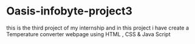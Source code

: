 # Oasis-infobyte-project3
this is the third project of my internship and in this project i have create a Temperature converter webpage using HTML , CSS &amp; Java Script
